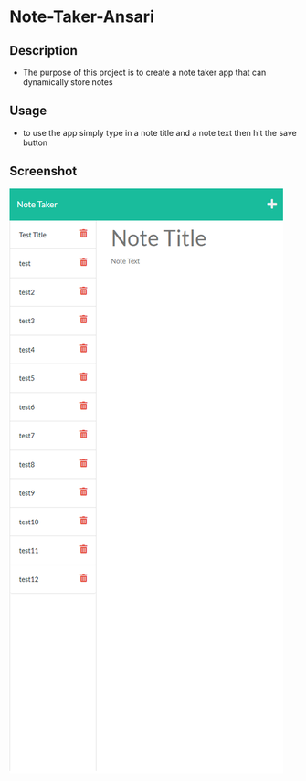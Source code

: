 # Note-Taker-Ansari

## Description
- The purpose of this project is to create a note taker app that can dynamically store notes

## Usage

- to use the app simply type in a note title and a note text then hit the save button

## Screenshot
![screenshot of the page](./screenshot.png)